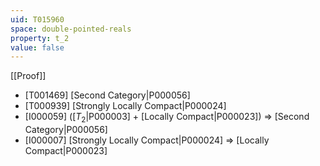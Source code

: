 ```yaml
---
uid: T015960
space: double-pointed-reals
property: t_2
value: false
---
```

[[Proof]]

* [T001469] [Second Category|P000056]
* [T000939] [Strongly Locally Compact|P000024]
* [I000059] ([$T_2$|P000003] + [Locally Compact|P000023]) => [Second Category|P000056]
* [I000007] [Strongly Locally Compact|P000024] => [Locally Compact|P000023]


